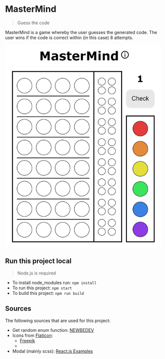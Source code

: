 # MasterMind

> Guess the code

MasterMind is a game whereby the user guesses the generated code. The user wins if the code is correct within (in this case) 8 attempts.

![alt text](https://github.com/Cindy012/MasterMind/blob/42-update-readme/Mastermind-board.png "Mastermind board")

## Run this project local

> Node.js is required

* To install node_modules run: `npm install`
* To run this project: `npm start`
* To build this project: `npm run build`

## Sources

The following sources that are used for this project:

* Get random enum function: [NEWBEDEV](https://newbedev.com/how-to-get-a-random-enum-in-typescript)
* Icons from [Flaticon](https://flaticon.com): 
    * [Freepik](https://www.flaticon.com/free-icon/information_545674?term=information&page=1&position=2&page=1&position=2&related_id=545674)
    * 
* Modal (mainly scss): [React.js Examples](https://reactjsexample.com/video-tutorial-make-a-modal-in-reactjs)